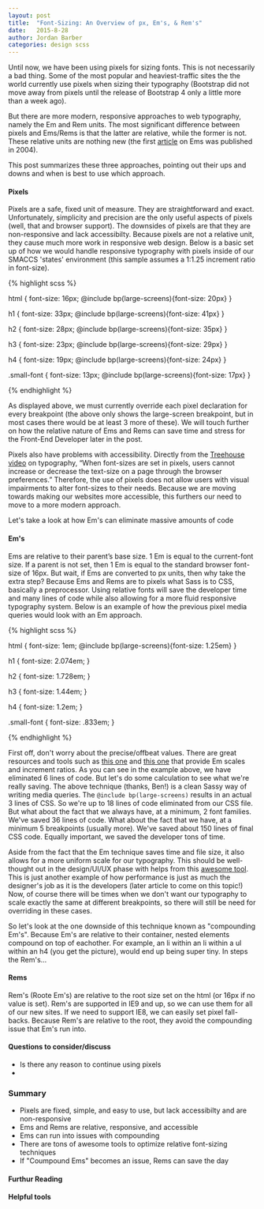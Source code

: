 ```yaml
---
layout: post
title:  "Font-Sizing: An Overview of px, Em's, & Rem's"
date:   2015-8-28
author: Jordan Barber
categories: design scss
---
```


Until now, we have been using pixels for sizing fonts.  This is not necessarily a bad thing.  Some of the most popular and heaviest-traffic sites the the world currently use pixels when sizing their typography (Bootstrap did not move away from pixels until the release of Bootstrap 4 only a little more than a week ago).

But there are more modern, responsive approaches to web typography, namely the Em and Rem units.  The most significant difference between pixels and Ems/Rems is that the latter are relative, while the former is not.  These relative units are nothing new (the first [article](http://clagnut.com/blog/348/) on Ems was published in 2004).

This post summarizes these three approaches, pointing out their ups and downs and when is best to use which approach.

<h4>Pixels</h4>

Pixels are a safe, fixed unit of measure.  They are straightforward and exact.  Unfortunately, simplicity and precision are the only useful aspects of pixels (well, that and browser support). The downsides of pixels are that they are non-responsive and lack accessibilty.  Because pixels are not a relative unit, they cause much more work in responsive web design. Below is a basic set up of how we would handle responsive typography with pixels inside of our SMACCS 'states' environment (this sample assumes a 1:1.25 increment ratio in font-size).

{% highlight scss %}

html { font-size: 16px; 
	@include bp(large-screens){font-size: 20px}
}

h1 { font-size: 33px; 
	@include bp(large-screens){font-size: 41px}
}

h2 { font-size: 28px; 
	@include bp(large-screens){font-size: 35px}
}

h3 { font-size: 23px; 
	@include bp(large-screens){font-size: 29px}
}

h4 { font-size: 19px; 
	@include bp(large-screens){font-size: 24px}
}

.small-font { font-size: 13px; 
	@include bp(large-screens){font-size: 17px}
}

{% endhighlight %}

As displayed above, we must currently override each pixel declaration for every breakpoint (the above only shows the large-screen breakpoint, but in most cases there would be at least 3 more of these). We will touch further on how the relative nature of Ems and Rems can save time and stress for the Front-End Developer later in the post.

Pixels also have problems with accessibility.  Directly from the [Treehouse video](https://teamtreehouse.com/library/web-typography/basic-web-typography/fontsizing-px-em-and-rem) on typography, “When font-sizes are set in pixels, users cannot increase or decrease the text-size on a page through the browser preferences.” Therefore, the use of pixels does not allow users with visual impairments to alter font-sizes to their needs.  Because we are moving towards making our websites more accessible, this furthers our need to move to a more modern approach.

Let's take a look at how Em's can eliminate massive amounts of code

<h4>Em's</h4>

Ems are relative to their parent’s base size.  1 Em is equal to the current-font size.  If a parent is not set, then 1 Em is equal to the standard browser font-size of 16px.  But wait, if Ems are converted to px units, then why take the extra step?  Because Ems and Rems are to pixels what Sass is to CSS, basically a preprocessor. Using relative fonts will save the developer time and many lines of code while also allowing for a more fluid responsive typography system.  Below is an example of how the previous pixel media queries would look with an Em approach.

{% highlight scss %}

html { font-size: 1em; 
	@include bp(large-screens){font-size: 1.25em}
}

h1 { font-size: 2.074em; }

h2 { font-size: 1.728em; }

h3 { font-size: 1.44em; }

h4 { font-size: 1.2em; }

.small-font { font-size: .833em; }

{% endhighlight %}

First off, don't worry about the precise/offbeat values.  There are great resources and tools such as [this one](http://pxtoem.com/) and [this one](http://type-scale.com/?size=16&scale=1.333&text=A%20Visual%20Type%20Scale&webfont=Libre+Baskerville&font-family=%27Libre%20Baskerville%27,%20serif&font-weight=400&font-family-headers=&font-weight-headers=inherit&background-color=white&font-color=%23333) that provide Em scales and increment ratios.  As you can see in the example above, we have eliminated 6 lines of code.  But let's do some calculation to see what we're really saving.  The above technique (thanks, Ben!) is a clean Sassy way of writing media queries.  The <code>@include bp(large-screens)</code> results in an actual 3 lines of CSS.  So we're up to 18 lines of code eliminated from our CSS file.  But what about the fact that we always have, at a minimum, 2 font families.  We've saved 36 lines of code.  What about the fact that we have, at a minimum 5 breakpoints (usually more).  We've saved about 150 lines of final CSS code.  Equally important, we saved the developer tons of time.

Aside from the fact that the Em technique saves time and file size, it also allows for a more uniform scale for our typography.  This should be well-thought out in the design/UI/UX phase with helps from this [awesome tool](http://type-scale.com/?size=16&scale=1.333&text=A%20Visual%20Type%20Scale&webfont=Libre+Baskerville&font-family=%27Libre%20Baskerville%27,%20serif&font-weight=400&font-family-headers=&font-weight-headers=inherit&background-color=white&font-color=%23333).  This is just another example of how performance is just as much the designer's job as it is the developers (later article to come on this topic!)  Now, of course there will be times when we don't want our typography to scale exactly the same at different breakpoints, so there will still be need for overriding in these cases.

So let's look at the one downside of this technique known as "compounding Em's". Because Em's are relative to their container, nested elements compound on top of eachother. For example, an li within an li within a ul within an h4 (you get the picture), would end up being super tiny.  In steps the Rem's...

<h4>Rems</h4>

Rem's (Roote Em's) are relative to the root size set on the html (or 16px if no value is set).  Rem's are supported in IE9 and up, so we can use them for all of our new sites.  If we need to support IE8, we can easily set pixel fall-backs.  Because Rem's are relative to the root, they avoid the compounding issue that Em's run into.

<h4>Questions to consider/discuss</h4>

<ul>
	<li>Is there any reason to continue using pixels</li>
	<li></li>
</ul>


<h3>Summary</h3>

<ul>
	<li>Pixels are fixed, simple, and easy to use, but lack accessibilty and are non-responsive</li>
	<li>Ems and Rems are relative, responsive, and accessible</li>
	<li>Ems can run into issues with compounding</li>
	<li>There are tons of awesome tools to optimize relative font-sizing techniques</li>
	<li>If "Coumpound Ems" becomes an issue, Rems can save the day</li>

</ul>

<h4>Furthur Reading</h4>

<h4>Helpful tools</h4>



